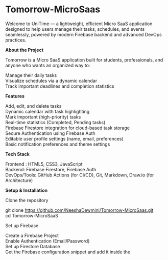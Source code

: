 # Tomorrow-MicroSaas

Welcome to UniTime — a lightweight, efficient Micro SaaS application designed to help users manage their tasks, schedules, and events seamlessly, powered by modern Firebase backend and advanced DevOps practices.





**About the Project**
 
Tomorrow is a Micro SaaS application built for students, professionals, and anyone who wants an organized way to:<br>

Manage their daily tasks <br>
Visualize schedules via a dynamic calendar <br>
Track important deadlines and completion statistics<br> 




**Features**


 Add, edit, and delete tasks<br>
 Dynamic calendar with task highlighting<br>
 Mark important (high-priority) tasks<br>
 Real-time statistics (Completed, Pending tasks)<br>
 Firebase Firestore integration for cloud-based task storage<br>
 Secure Authentication using Firebase Auth<br>
 Editable user profile settings (name, email, preferences)<br>
 Basic notification preferences and theme settings<br>



**Tech Stack**


Frontend : HTML5, CSS3, JavaScript 	<br>
Backend: Firebase Firestore, Firebase Auth<br>
DevOps/Tools: GitHub Actions (for CI/CD), Git, Markdown, Draw.io (for Architecture)<br>




**Setup & Installation**<br>



Clone the repository<br>

git clone https://github.com/NeeshaDewmini/Tomorrow-MicroSaas.git<br>
cd Tomorrow-MicroSaaS<br>

Set up Firebase<br>

Create a Firebase Project<br>
Enable Authentication (Email/Password)<br>
Set up Firestore Database<br>
Get the Firebase configuration snippet and add it inside the <script> tag in each HTML file.<br>
Open dashboard.html in your browser!<br>




**Deployment**<br>

Hosted via Firebase Hosting<br>
Hosting URL: https://tomorrow-32546.web.app<br>




**Documentation**<br>

All project documents are available inside /docs/ folder:<br>

 Product Requirements Document (PRD)<br>
 Technical Design Document (TDD)<br>
 System Architecture Diagram<br>
 Operations Runbook<br>


